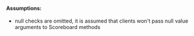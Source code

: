 #### Assumptions:
- null checks are omitted, it is assumed that clients won't pass null value arguments to Scoreboard methods
